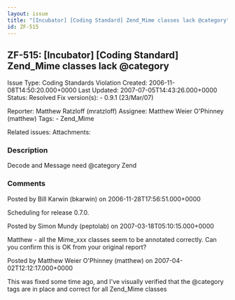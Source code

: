 ```yaml
---
layout: issue
title: "[Incubator] [Coding Standard] Zend_Mime classes lack @category"
id: ZF-515
---
```


ZF-515: [Incubator] [Coding Standard] Zend\_Mime classes lack @category
-----------------------------------------------------------------------

 Issue Type: Coding Standards Violation Created: 2006-11-08T14:50:20.000+0000 Last Updated: 2007-07-05T14:43:26.000+0000 Status: Resolved Fix version(s): - 0.9.1 (23/Mar/07)
 
 Reporter:  Matthew Ratzloff (mratzloff)  Assignee:  Matthew Weier O'Phinney (matthew)  Tags: - Zend\_Mime
 
 Related issues: 
 Attachments: 
### Description

Decode and Message need @category Zend

 

 

### Comments

Posted by Bill Karwin (bkarwin) on 2006-11-28T17:56:51.000+0000

Scheduling for release 0.7.0.

 

 

Posted by Simon Mundy (peptolab) on 2007-03-18T05:10:15.000+0000

Matthew - all the Mime\_xxx classes seem to be annotated correctly. Can you confirm this is OK from your original report?

 

 

Posted by Matthew Weier O'Phinney (matthew) on 2007-04-02T12:12:17.000+0000

This was fixed some time ago, and I've visually verified that the @category tags are in place and correct for all Zend\_Mime classes

 

 